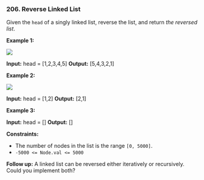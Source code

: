 ### 206\. Reverse Linked List

Given the `head` of a singly linked list, reverse the list, and return _the reversed list_.

**Example 1:**

![](https://assets.leetcode.com/uploads/2021/02/19/rev1ex1.jpg)

**Input:** head = \[1,2,3,4,5\]
**Output:** \[5,4,3,2,1\]

**Example 2:**

![](https://assets.leetcode.com/uploads/2021/02/19/rev1ex2.jpg)

**Input:** head = \[1,2\]
**Output:** \[2,1\]

**Example 3:**

**Input:** head = \[\]
**Output:** \[\]

**Constraints:**

*   The number of nodes in the list is the range `[0, 5000]`.
*   `-5000 <= Node.val <= 5000`

**Follow up:** A linked list can be reversed either iteratively or recursively. Could you implement both?
